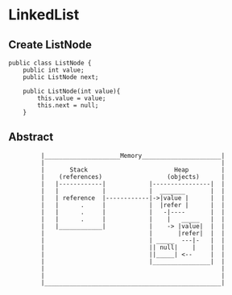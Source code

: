 # LinkedList

## Create ListNode
    public class ListNode {
        public int value;
        public ListNode next;

        public ListNode(int value){
            this.value = value;
            this.next = null;
        }


## Abstract
             |_____________________Memory______________________| 
             |                                                 |   
             |       Stack                        Heap         |
             |    (references)                  (objects)      |
             |   |------------|            |----------------|  |
             |   |            |            |  _______       |  |
             |   | reference  |------------|->|value |      |  |
             |   |      .     |            |  |refer |      |  |
             |   |      .     |            |   -|----       |  |
             |   |      .     |            |    |   _____   |  |
             |   |____________|            |    -> |value|  |  |
             |                             |       |refer|  |  |
             |                             | _____  ---|-   |  |
             |                             || null|    |    |  |
             |                             ||_____| <--     |  |
             |                             |________________|  |
             |                                                 |
             |                                                 |
             |_________________________________________________| 
